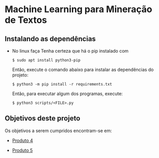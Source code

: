 # Machine Learning para Mineração de Textos

## Instalando as dependências

- No linux faça
    Tenha certeza que há o pip instalado com
    ```
    $ sudo apt install python3-pip  
    ```
    Então, execute o comando abaixo para instalar as dependências do projeto:
    ```
    $ python3 -m pip install -r requirements.txt
    ```
    Então, para executar algum dos programas, execute:
    ```
    $ python3 scripts/<FILE>.py
    ```

## Objetivos deste projeto

Os objetivos a serem cumpridos encontram-se em:

- [Produto 4](./docs/produto4.md)

- [Produto 5](./docs/produto5.md)